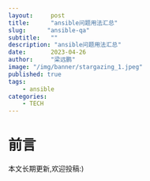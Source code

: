 ```yaml
---
layout:     post 
title:      "ansible问题用法汇总"
slug:      "ansible-qa"
subtitle:   ""
description: "ansible问题用法汇总"
date:       2023-04-26
author:     "梁远鹏"
image: "/img/banner/stargazing_1.jpeg"
published: true
tags:
    - ansible
categories: 
    - TECH
---
```


# 前言 

本文长期更新,欢迎投稿:)

